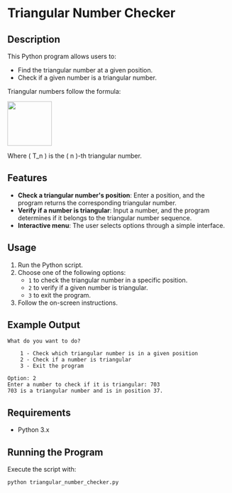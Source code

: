 # Triangular Number Checker

## Description
This Python program allows users to:
- Find the triangular number at a given position.
- Check if a given number is a triangular number.

Triangular numbers follow the formula:
<p align="left">
<img src="https://github.com/user-attachments/assets/104b6b08-a655-4170-a318-3afe878a7dbd" alt="" width="100">
</p>

Where \( T_n \) is the \( n \)-th triangular number.

## Features
- **Check a triangular number's position**: Enter a position, and the program returns the corresponding triangular number.
- **Verify if a number is triangular**: Input a number, and the program determines if it belongs to the triangular number sequence.
- **Interactive menu**: The user selects options through a simple interface.

## Usage
1. Run the Python script.
2. Choose one of the following options:
   - `1` to check the triangular number in a specific position.
   - `2` to verify if a given number is triangular.
   - `3` to exit the program.
3. Follow the on-screen instructions.

## Example Output
```
What do you want to do?

    1 - Check which triangular number is in a given position
    2 - Check if a number is triangular
    3 - Exit the program

Option: 2
Enter a number to check if it is triangular: 703
703 is a triangular number and is in position 37.
```

## Requirements
- Python 3.x

## Running the Program
Execute the script with:
```sh
python triangular_number_checker.py
```
